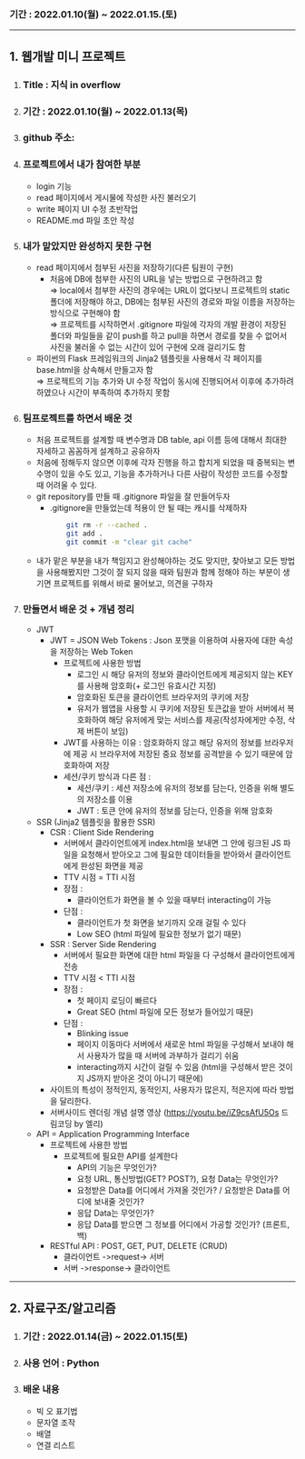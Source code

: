 ### 기간 : 2022.01.10(월) ~ 2022.01.15.(토)

---

## 1. 웹개발 미니 프로젝트

1. ### Title : 지식 in overflow
1. ### 기간 : 2022.01.10(월) ~ 2022.01.13(목)
1. ### github 주소:
1. ### 프로젝트에서 내가 참여한 부분

   - login 기능
   - read 페이지에서 게시물에 작성한 사진 불러오기
   - write 페이지 UI 수정 초반작업
   - README.md 파일 초안 작성

1. ### 내가 맡았지만 완성하지 못한 구현

   - read 페이지에서 첨부된 사진을 저장하기(다른 팀원이 구현)
     - 처음에 DB에 첨부한 사진의 URL을 넣는 방법으로 구현하려고 함<br>
       ⇒ local에서 첨부한 사진의 경우에는 URL이 없다보니 프로젝트의 static 폴더에 저장해야 하고, DB에는 첨부된 사진의 경로와 파일 이름을 저장하는 방식으로 구현해야 함<br>
       ⇒ 프로젝트를 시작하면서 .gitignore 파일에 각자의 개발 환경이 저장된 폴더와 파일들을 같이 push를 하고 pull을 하면서 경로를 찾을 수 없어서 사진을 불러올 수 없는 시간이 있어 구현에 오래 걸리기도 함
   - 파이썬의 Flask 프레임워크의 Jinja2 템플릿을 사용해서 각 페이지를 base.html을 상속해서 만들고자 함<br>
     ⇒ 프로젝트의 기능 추가와 UI 수정 작업이 동시에 진행되어서 이후에 추가하려 하였으나 시간이 부족하여 추가하지 못함

1. ### 팀프로젝트를 하면서 배운 것

   - 처음 프로젝트를 설계할 때 변수명과 DB table, api 이름 등에 대해서 최대한 자세하고 꼼꼼하게 설계하고 공유하자
   - 처음에 정해두지 않으면 이후에 각자 진행을 하고 합치게 되었을 때 중복되는 변수명이 있을 수도 있고, 기능을 추가하거나 다른 사람이 작성한 코드를 수정할 때 어려울 수 있다.
   - git repository를 만들 때 .gitignore 파일을 잘 만들어두자
     - .gitignore을 만들었는데 적용이 안 될 때는 캐시를 삭제하자
       ```bash
           git rm -r --cached .
           git add .
           git commit -m "clear git cache"
       ```
   - 내가 맡은 부분을 내가 책임지고 완성해야하는 것도 맞지만, 찾아보고 모든 방법을 사용해봤지만 그것이 잘 되지 않을 때와 팀원과 함께 정해야 하는 부분이 생기면 프로젝트를 위해서 바로 물어보고, 의견을 구하자

1. ### 만들면서 배운 것 + 개념 정리

   - JWT
     - JWT = JSON Web Tokens : Json 포맷을 이용하여 사용자에 대한 속성을 저장하는 Web Token
       - 프로젝트에 사용한 방법
         - 로그인 시 해당 유저의 정보와 클라이언트에게 제공되지 않는 KEY를 사용해 암호화(+ 로그인 유효시간 지정)
         - 암호화된 토큰을 클라이언트 브라우저의 쿠키에 저장
         - 유저가 웹앱을 사용할 시 쿠키에 저장된 토큰값을 받아 서버에서 복호화하여 해당 유저에게 맞는 서비스를 제공(작성자에게만 수정, 삭제 버튼이 보임)
       - JWT를 사용하는 이유 : 암호화하지 않고 해당 유저의 정보를 브라우저에 제공 시 브라우저에 저장된 중요 정보를 공격받을 수 있기 때문에 암호화하여 저장
       - 세션/쿠키 방식과 다른 점 :
         - 세션/쿠키 : 세션 저장소에 유저의 정보를 담는다, 인증을 위해 별도의 저장소를 이용
         - JWT : 토큰 안에 유저의 정보를 담는다, 인증을 위해 암호화
   - SSR (Jinja2 템플릿을 활용한 SSR)
     - CSR : Client Side Rendering
       - 서버에서 클라이언트에게 index.html을 보내면 그 안에 링크된 JS 파일을 요청해서 받아오고 그에 필요한 데이터들을 받아와서 클라이언트에게 완성된 화면을 제공
       - TTV 시점 = TTI 시점
       - 장점 :
         - 클라이언트가 화면을 볼 수 있을 때부터 interacting이 가능
       - 단점 :
         - 클라이언트가 첫 화면을 보기까지 오래 걸릴 수 있다
         - Low SEO (html 파일에 필요한 정보가 없기 때문)
     - SSR : Server Side Rendering
       - 서버에서 필요한 화면에 대한 html 파일을 다 구성해서 클라이언트에게 전송
       - TTV 시점 < TTI 시점
       - 장점 :
         - 첫 페이지 로딩이 빠르다
         - Great SEO (html 파일에 모든 정보가 들어있기 때문)
       - 단점 :
         - Blinking issue
         - 페이지 이동마다 서버에서 새로운 html 파일을 구성해서 보내야 해서 사용자가 많을 때 서버에 과부하가 걸리기 쉬움
         - interacting까지 시간이 걸릴 수 있음 (html을 구성해서 받은 것이지 JS까지 받아온 것이 아니기 때문에)
     - 사이트의 특성이 정적인지, 동적인지, 사용자가 많은지, 적은지에 따라 방법을 달리한다.
     - 서버사이드 렌더링 개념 설명 영상 (https://youtu.be/iZ9csAfU5Os 드림코딩 by 엘리)
   - API = Application Programming Interface
     - 프로젝트에 사용한 방법
       - 프로젝트에 필요한 API를 설계한다
         - API의 기능은 무엇인가?
         - 요청 URL, 통신방법(GET? POST?), 요청 Data는 무엇인가?
         - 요청받은 Data를 어디에서 가져올 것인가? / 요청받은 Data를 어디에 보내줄 것인가?
         - 응답 Data는 무엇인가?
         - 응답 Data를 받으면 그 정보를 어디에서 가공할 것인가? (프론트, 백)
     - RESTful API : POST, GET, PUT, DELETE (CRUD)
       - 클라이언트 ->request-> 서버
       - 서버 ->response-> 클라이언트

---

## 2. 자료구조/알고리즘

1. ### 기간 : 2022.01.14(금) ~ 2022.01.15(토)
1. ### 사용 언어 : Python
1. ### 배운 내용
   - 빅 오 표기법
   - 문자열 조작
   - 배열
   - 연결 리스트
